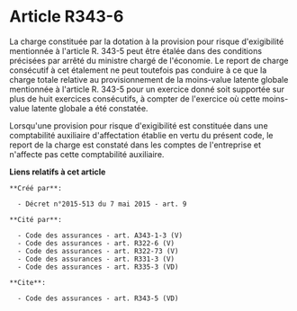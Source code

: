 # Article R343-6

La charge constituée par la dotation à la provision pour risque d'exigibilité mentionnée à l'article R. 343-5 peut être
étalée dans des conditions précisées par arrêté du ministre chargé de l'économie. Le report de charge consécutif à cet
étalement ne peut toutefois pas conduire à ce que la charge totale relative au provisionnement de la moins-value latente
globale mentionnée à l'article R. 343-5 pour un exercice donné soit supportée sur plus de huit exercices consécutifs, à
compter de l'exercice où cette moins-value latente globale a été constatée. 

Lorsqu'une provision pour risque d'exigibilité est constituée dans une comptabilité auxiliaire d'affectation établie en vertu
du présent code, le report de la charge est constaté dans les comptes de l'entreprise et n'affecte pas cette comptabilité
auxiliaire.

**Liens relatifs à cet article**

	**Créé par**:

	  - Décret n°2015-513 du 7 mai 2015 - art. 9

	**Cité par**:

	  - Code des assurances - art. A343-1-3 (V)
	  - Code des assurances - art. R322-6 (V)
	  - Code des assurances - art. R322-73 (V)
	  - Code des assurances - art. R331-3 (V)
	  - Code des assurances - art. R335-3 (VD)

	**Cite**:

	  - Code des assurances - art. R343-5 (VD)
